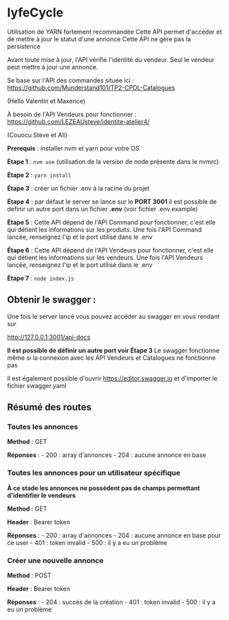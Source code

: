 # lyfeCycle
 
 Utilisation de YARN fortement recommandée
 Cette API permet d'accéder et de mettre à jour le statut d'une annonce
 Cette API ne gère pas la persistence 

 Avant toute mise à jour, l'API vérifie l'identité du vendeur. Seul le vendeur peut mettre à jour une annonce.

 Se base sur l'API des commandes située ici : https://github.com/Munderstand101/TP2-CPDL-Catalogues

 (Hello Valentin et Maxence)

 À besoin de l'API Vendeurs pour fonctionner : https://github.com/LEZEAUsteve/identite-atelier4/

 (Couocu Steve et Ali)

 __Prerequis__ : installer nvm et yarn pour votre OS

 __Étape 1__ : `nvm use` (utilisation de la version de node présente dans le nvmrc)

 __Étape 2__ : `yarn install`

 __Étape 3__ : créer un fichier .env à la racine du projet

 __Étape 4__ : par défaut le server se lance sur le **__PORT 3001__** il est possible de definir un autre port dans un fichier **.env** (voir fichier .env.example)

 __Étape 5__ : Cette API dépend de l'API Command pour fonctionner, c'est elle qui détient les informations sur les produits. Une fois l'API Command lancée, renseignez l'ip et le port utilisé dans le .env

 __Étape 6__ : Cette API dépend de l'API Vendeurs pour fonctionner, c'est elle qui détient les informations sur les vendeurs. Une fois l'API Vendeurs lancée, renseignez l'ip et le port utilisé dans le .env

 __Étape 7__ : `node index.js`

 ## Obtenir le swagger : 

 Une fois le server lancé vous pouvez accéder au swagger en vous rendant sur 

 http://127.0.0.1:3001/api-docs

 **Il est possible de définir un autre port voir Étape 3**
Le swagger fonctionne même si la connexion avec les API Vendeurs et Catalogues ne fonctionne pas

Il est également possible d'ouvrir https://editor.swagger.io et d'importer le fichier swagger.yaml

 ## Résumé des routes

 ### Toutes les annonces

 **Method** : GET

 **Réponses** :
    - 200 : array d'annonces
    - 204 : aucune annonce en base


 ### Toutes les annonces pour un utilisateur spécifique

 **À ce stade les annonces ne possèdent pas de champs permettant d'identifier le vendeurs**

 **Method** : GET

 **Header** : Bearer token

 **Réponses** :
    - 200 : array d'annonces
    - 204 : aucune annonce en base pour ce user
    - 401 : token invalid
    - 500 : il y a eu un problème

 ### Créer une nouvelle annonce

 **Method** : POST

 **Header** : Bearer token

 **Réponses** :
    - 204 : succés de la création
    - 401 : token invalid
    - 500 : il y a eu un problème